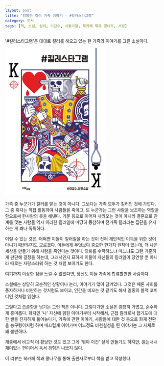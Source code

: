 ```yaml
---
layout: post
title: "엉뚱한 킬러 가족 이야기 - #킬러스타그램"
category: 도서
tags: [책, 소설, 킬러, 이갑수, 시월이일, 북카페 책과 콩나무, 서평]
---
```


'#킬러스타그램'은
대대로 킬러를 해오고 있는 한 가족의 이야기를 그린 소설이다.

![표지](/images/killerstagram-book-h480.jpg)

가족 중 누군가가 킬러를 맡는 것이 아니다.
그보다는 가족 모두가 킬러인 것에 가깝다.
그 중 혹자는 직접 활동하여 사람들을 죽이고,
또 누군가는 그런 사람을 보조하는 역할을 함으로써 한사람의 몫을 해낸다.
가문 등으로 이어져 내려오는 것이 아니라
결혼으로 관계를 맺는 사람들 역시 이러한 킬러일에 마땅히 동참하며
전가족 킬러라는 집단을 유지하는 게 꽤나 독특하다.

이럴 수 있는 것은, 어쩌면 이들이 킬러일을 하는 것이 전혀 개인적인 이득을 위한 것이 아니기 때문일지도 모르겠다.
이들에게 무엇보다 중요한 한가지 원칙이 있는데, 더 나은 세상을 만들기 위해 사람을 죽인다는 것이다.
의뢰를 수락하느냐 마느냐도 그런 기준하게 판단해 결정을 하는데,
그래서인지 묘하게 이들이 자신들의 킬러일이 당연할 뿐 아니라 때로는 자랑스러워 하는 것 처럼 보이기도 한다.

여기까지 이상한 점을 느낄 수 없었다면, 당신도 이들 가족에 합류할만한 사람이다.

소설에는 상당히 모순적인 상황이나 논리, 이야기가 많이 담겨있다.
그것은 때론 사회를 풍자하거나 비판하는 것처럼도 보이고,
인간을 비꼬는 것 같기도 해서
일종의 블랙 코미디인 것처럼 읽힌다.

그렇다고 씁쓸함을 남기는 그런 책은 아니다.
그렇다기엔 소설은 굉장히 가볍고, 순수하게 흥미롭다.
화자인 '나' 자신에 얽힌 이야기부터 시작해서,
근접 킬러로서 합기도에 대한 썰을 진지하게 풀어놓다가,
가족에 관한 이야기,
사람들에 대한 것 등으로 화재 전환을 능구렁이처럼 하며 매끄럽게 이어가며
어느정도 비현실성을 띈 이야기는 그 자체로 꽤 볼만하다.

개중에서 비교적 더 황당한 것도 있고 그게 '뭐야 이건' 싶게 만들기도 하지만,
읽는내내 재미있는 편이어서 독서 경험은 나쁘지 않다.



<div class="im im-info">
이 리뷰는 북카페 책과 콩나무를 통해 출판사로부터 책을 받고 작성했다.
</div>
